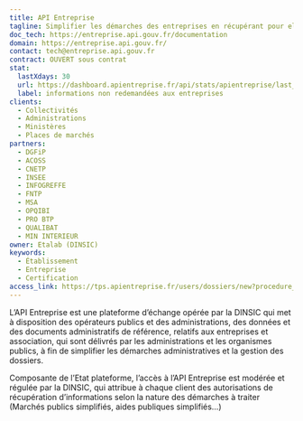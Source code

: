 ```yaml
---
title: API Entreprise
tagline: Simplifier les démarches des entreprises en récupérant pour elles leurs documents administratifs
doc_tech: https://entreprise.api.gouv.fr/documentation
domain: https://entreprise.api.gouv.fr/
contact: tech@entreprise.api.gouv.fr
contract: OUVERT sous contrat
stat:
  lastXdays: 30
  url: https://dashboard.apientreprise.fr/api/stats/apientreprise/last_30_days_requests
  label: informations non redemandées aux entreprises
clients:
  - Collectivités
  - Administrations
  - Ministères
  - Places de marchés
partners:
  - DGFiP
  - ACOSS
  - CNETP
  - INSEE
  - INFOGREFFE
  - FNTP
  - MSA
  - OPQIBI
  - PRO BTP
  - QUALIBAT
  - MIN INTERIEUR
owner: Etalab (DINSIC)
keywords:
  - Établissement
  - Entreprise
  - Certification
access_link: https://tps.apientreprise.fr/users/dossiers/new?procedure_id=33
---
```


L’API Entreprise est une plateforme d’échange opérée par la DINSIC qui met à disposition des opérateurs publics et des administrations, des données et des documents administratifs de référence, relatifs aux entreprises et association, qui sont délivrés par les administrations et les organismes publics, à fin de simplifier les démarches administratives et la gestion des dossiers.

Composante de l’Etat plateforme, l’accès à l’API Entreprise est modérée et régulée par la DINSIC, qui attribue à chaque client des autorisations de récupération d’informations selon la nature des démarches à traiter (Marchés publics simplifiés, aides publiques simplifiés…)
